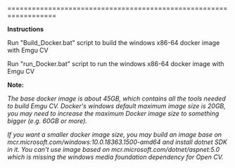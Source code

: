 ==================================================================


**Instructions**

Run "Build_Docker.bat" script to build the windows x86-64 docker image with Emgu CV

Run "run_Docker.bat" script to run the windows x86-64 docker image with Emgu CV

**Note:**

_The base docker image is about 45GB, which contains all the tools needed to build Emgu CV. Docker's windows default maximum image size is 20GB, you may need to increase the maximum Docker image size to something bigger (e.g. 60GB or more)._

_If you want a smaller docker image size, you may build an image base on mcr.microsoft.com/windows:10.0.18363.1500-amd64 and install dotnet SDK in it. You can't use image based on mcr.microsoft.com/dotnet/aspnet:5.0 which is missing the windows media foundation dependency for Open CV._
